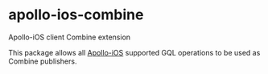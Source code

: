 # apollo-ios-combine
Apollo-iOS client Combine extension

This package allows all [Apollo-iOS](https://github.com/apollographql/apollo-ios) supported GQL operations to be used as Combine publishers.
